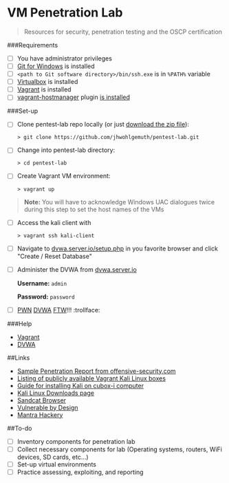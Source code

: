 VM Penetration Lab
==================

> Resources for security, penetration testing and the OSCP certification

###Requirements

- [ ] You have administrator privileges
- [ ] [Git for Windows](https://git-scm.herokuapp.com/download/win) is installed
- [ ] ```<path to Git software directory>/bin/ssh.exe``` is in ```%PATH%``` variable
- [ ] [Virtualbox](https://www.virtualbox.org/wiki/Downloads) is installed
- [ ] [Vagrant](https://www.vagrantup.com/) is installed
- [ ] [vagrant-hostmanager](https://github.com/smdahlen/vagrant-hostmanager) plugin [is installed](https://docs.vagrantup.com/v2/plugins/usage.html)

###Set-up

- [ ] Clone pentest-lab repo locally (or just [download the zip file](https://github.com/jhwohlgemuth/geki/archive/master.zip)): 

    ```> git clone https://github.com/jhwohlgemuth/pentest-lab.git```

- [ ] Change into pentest-lab directory:

    ```> cd pentest-lab```
    
- [ ] Create Vagrant VM environment: 

    ```> vagrant up```

> **Note:** You will have to acknowledge Windows UAC dialogues twice during this step to set the host names of the VMs

- [ ] Access the kali client with

    ```> vagrant ssh kali-client```
    
- [ ] Navigate to [dvwa.server.io/setup.php](http://dvwa.server.io/setup.php) in you favorite browser and click "Create / Reset Database"
- [ ] Administer the DVWA from [dvwa.server.io](http://dvwa.server.io)

    **Username:** ```admin```
    
    **Password:** ```password```
    
- [ ] [PWN](https://en.wikipedia.org/wiki/Pwn) [DVWA](http://www.dvwa.co.uk/) [FTW](http://www.urbandictionary.com/define.php?term=FTW)!!! :trollface:

###Help

- [Vagrant](https://docs.vagrantup.com/v2/)
- [DVWA](https://github.com/RandomStorm/DVWA)

##Links

- [Sample Penetration Report from offensive-security.com](https://www.offensive-security.com/reports/penetration-testing-sample-report-2013.pdf)
- [Listing of publicly available Vagrant Kali Linux boxes](https://atlas.hashicorp.com/boxes/search?utf8=%E2%9C%93&sort=&provider=&q=kali)
- [Guide for installing Kali on cubox-i computer](http://docs.kali.org/kali-on-arm/install-kali-arm-on-a-cubox)
- [Kali Linux Downloads page](https://www.offensive-security.com/kali-linux-vmware-arm-image-download/)
- [Sandcat Browser](http://www.syhunt.com/sandcat/)
- [Vulnerable by Design](https://www.vulnhub.com/)
- [Mantra Hackery](http://www.getmantra.com/hackery/)

##To-do

- [ ] Inventory components for penetration lab
- [ ] Collect necessary components for lab (Operating systems, routers, WiFi devices, SD cards, etc...)
- [ ] Set-up virtual environments
- [ ] Practice assessing, exploiting, and reporting
